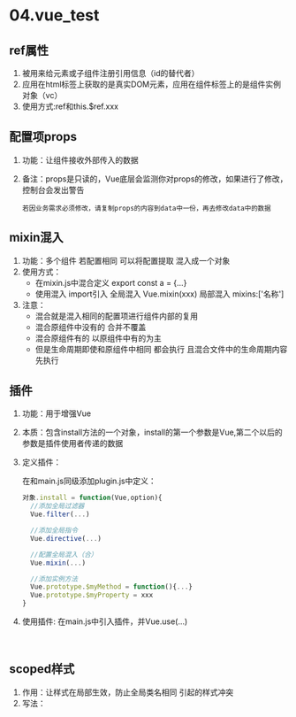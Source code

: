 # 04.vue_test

## ref属性

1. 被用来给元素或子组件注册引用信息（id的替代者）
2. 应用在html标签上获取的是真实DOM元素，应用在组件标签上的是组件实例对象（vc）
3. 使用方式:ref和this.$ref.xxx

## 配置项props

1. 功能：让组件接收外部传入的数据

2. 备注：props是只读的，Vue底层会监测你对props的修改，如果进行了修改，控制台会发出警告

   `若因业务需求必须修改，请复制props的内容到data中一份，再去修改data中的数据`

## mixin混入

1. 功能：多个组件 若配置相同 可以将配置提取 混入成一个对象
2. 使用方式：
   - 在mixin.js中混合定义 export const a = {...}
   - 使用混入 import引入
     全局混入 Vue.mixin(xxx)
     局部混入 mixins:['名称']
3. 注意：
   - 混合就是混入相同的配置项进行组件内部的复用
   - 混合原组件中没有的 合并不覆盖
   - 混合原组件有的 以原组件中有的为主
   - 但是生命周期即使和原组件中相同 都会执行 且混合文件中的生命周期内容先执行

## 插件

1. 功能：用于增强Vue

2. 本质：包含install方法的一个对象，install的第一个参数是Vue,第二个以后的参数是插件使用者传递的数据

3. 定义插件：

   在和main.js同级添加plugin.js中定义：

   ```jsx
   对象.install = function(Vue,option){
     //添加全局过滤器
     Vue.filter(...)

     //添加全局指令
     Vue.directive(...)

     //配置全局混入（合）
     Vue.mixin(...)

     //添加实例方法
     Vue.prototype.$myMethod = function(){...}
     Vue.prototype.$myProperty = xxx
   }
   ```

4. 使用插件: 在main.js中引入插件，并Vue.use(...)

   ​

## scoped样式

1.  作用：让样式在局部生效，防止全局类名相同 引起的样式冲突
2.  写法：<style scoped>



## 总结todoList案例

1. 组件化编码流程：
   - 拆分静态组件：组件按照功能点拆分，命名不要与html元素冲突
   - 实现动态组件：考虑好数据的储存位置，数据是一个组件在用，还是一些组件在用
     - 一个组件在用：放在组件自身即可
     - 一些组件在用：放在他们共同的父组件上`状态提升`
   - 实现交互：从绑定事件开始
2. props适用于：
   - 父组件 => 子组件 通信
   - 子组件 => 父组件 通信（要求父先给子一个函数 子去调用）
3. v-model使用时，其绑定的值是不能通过props传递过来的，因为props不可直接被修改
4. props传递过来的若是对象类型的值，修改对象中的属性时Vue不会报错，但不推荐这样做
